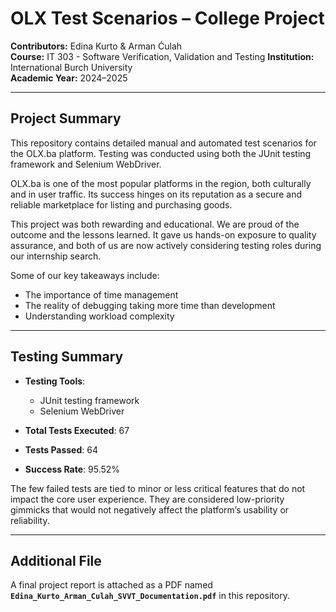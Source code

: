 # OLX Test Scenarios – College Project

**Contributors:** Edina Kurto & Arman Ćulah  
**Course:** IT 303 - Software Verification, Validation and Testing 
**Institution:** International Burch University  
**Academic Year:** 2024–2025

---
##  Project Summary
This repository contains detailed manual and automated test scenarios for the OLX.ba platform. Testing was conducted using both the JUnit testing framework and Selenium WebDriver.

OLX.ba is one of the most popular platforms in the region, both culturally and in user traffic. Its success hinges on its reputation as a secure and reliable marketplace for listing and purchasing goods.

This project was both rewarding and educational. We are proud of the outcome and the lessons learned. It gave us hands-on exposure to quality assurance, and both of us are now actively considering testing roles during our internship search.

Some of our key takeaways include:
- The importance of time management
- The reality of debugging taking more time than development
- Understanding workload complexity
  
---
## Testing Summary

- **Testing Tools**:  
  - JUnit testing framework  
  - Selenium WebDriver  

- **Total Tests Executed**: 67  
- **Tests Passed**: 64  
- **Success Rate**: 95.52%  

The few failed tests are tied to minor or less critical features that do not impact the core user experience. They are considered low-priority gimmicks that would not negatively affect the platform’s usability or reliability.

---
## Additional File

A final project report is attached as a PDF named **`Edina_Kurto_Arman_Culah_SVVT_Documentation.pdf`** in this repository.

